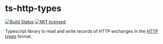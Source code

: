 # ts-http-types
[![Build Status](https://github.com/Meeshkan/ts-http-types/workflows/Node.js%20CI/badge.svg)](https://github.com/Meeshkan/ts-http-types/actions?query=workflow%3A%22Node.js+CI%22)
[![MIT licensed](http://img.shields.io/:license-MIT-blue.svg)](LICENSE)

Typescript library to read and write records of HTTP exchanges in the [HTTP types](https://meeshkan.github.io/http-types/) format.
